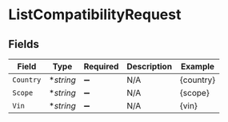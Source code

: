 # ListCompatibilityRequest


## Fields

| Field              | Type               | Required           | Description        | Example            |
| ------------------ | ------------------ | ------------------ | ------------------ | ------------------ |
| `Country`          | **string*          | :heavy_minus_sign: | N/A                | {country}          |
| `Scope`            | **string*          | :heavy_minus_sign: | N/A                | {scope}            |
| `Vin`              | **string*          | :heavy_minus_sign: | N/A                | {vin}              |